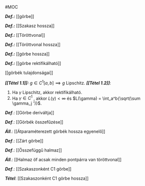 #MOC

***Def.:*** [[görbe]]

***Def.:*** [[Szakasz hossza]]

***Def.:*** [[Töröttvonal]]

***Def.:*** [[Töröttvonal hossza]]

***Def.:*** [[görbe hossza]]

***Def.:*** [[görbe rektifikálható]]

[[görbék tulajdonságai]]

***[[Tétel 1.1]]:*** $g \in C^1[a, b] \implies g$ Lipschitz.
***[[Tétel 1.2]]***:
1. Ha $\gamma$ Lipschitz, akkor rektifikálható.
2. Ha $\gamma \in C^1$ , akkor $L(\gamma) < \infty$ és $L(\gamma) = \int_a^b{\sqrt(\sum \gamma_j ')}$.

***Def***.: [[Görbe deriváltja]]

***Def***.: [[Görbék összefűzése]]

***Áll***.: [[Átparaméterezett görbék hossza egyenelő]]

***Def***.: [[Zárt görbe]]

***Def***.: [[Összefüggű halmaz]]

***Áll***.: [[Halmaz öf acsak minden pontpárra van töröttvonal]]

***Def***.: [[Szakaszonként C1 görbe]]

***Tétel***: [[Szakaszonként C1 görbe hossza]]